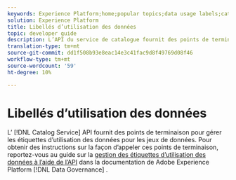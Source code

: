 ```yaml
---
keywords: Experience Platform;home;popular topics;data usage labels;catalog service
solution: Experience Platform
title: Libellés d’utilisation des données
topic: developer guide
description: L’API du service de catalogue fournit des points de terminaison pour gérer les étiquettes d’utilisation des données pour les jeux de données.
translation-type: tm+mt
source-git-commit: dd1f508b93e8eac14e3c41fac9d8f49769d08f46
workflow-type: tm+mt
source-wordcount: '59'
ht-degree: 10%

---
```



# Libellés d’utilisation des données

L’ [!DNL Catalog Service] API fournit des points de terminaison pour gérer les étiquettes d’utilisation des données pour les jeux de données. Pour obtenir des instructions sur la façon d’appeler ces points de terminaison, reportez-vous au guide sur la [gestion des étiquettes d’utilisation des données à l’aide de l’API](../../data-governance/labels/overview.md) dans la documentation de Adobe Experience Platform [!DNL Data Governance] .